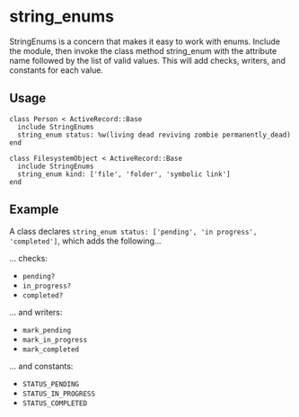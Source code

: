 # string_enums

StringEnums is a concern that makes it easy to work with enums. Include the module, then invoke
the class method string_enum with the attribute name followed by the list of valid values. This will
add checks, writers, and constants for each value.


## Usage
```
class Person < ActiveRecord::Base
  include StringEnums
  string_enum status: %w(living dead reviving zombie permanently_dead)
end
```

```
class FilesystemObject < ActiveRecord::Base
  include StringEnums
  string_enum kind: ['file', 'folder', 'symbolic link']
end
```


## Example
A class declares `string_enum status: ['pending', 'in progress', 'completed']`, which adds
the following...

... checks:
* `pending?`
* `in_progress?`
* `completed?`

... and writers:
* `mark_pending`
* `mark_in_progress`
* `mark_completed`

... and constants:
* `STATUS_PENDING`
* `STATUS_IN_PROGRESS`
* `STATUS_COMPLETED`

